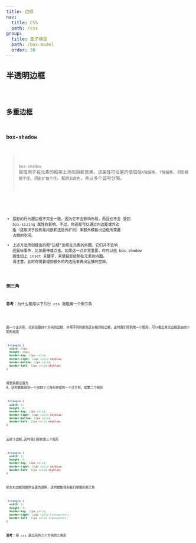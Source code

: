 ```yaml
---
title: 边框
nav:
  title: CSS
  path: /css
group:
  title: 盒子模型
  path: /box-model
  order: 30
---
```


## 半透明边框

<code src="./demo/Demo2.tsx" />

## 多重边框

### box-shadow

> `box-shadow` 属性用于在元素的框架上添加阴影效果，该属性可设置的值包括`X轴偏移`、`Y轴偏移`、`阴影模糊半径`、`阴影扩散半径`，和`阴影颜色`，并以多个逗号分隔。

<code src="./demo/Demo3.tsx" />

- 投影的行为跟边框不完全一致，因为它不会影响布局，而且也不会
  受到 box-sizing 属性的影响。不过，你还是可以通过内边距或外边
  距（这取决于投影是内嵌和还是外扩的）来额外模拟出边框所需要
  占据的空间。
- 上述方法所创建出的假“边框”出现在元素的外圈。它们并不会响
  应鼠标事件，比如悬停或点击。如果这一点非常重要，你可以给
  box-shadow 属性加上 inset 关键字，来使投影绘制在元素的内圈。
  请注意，此时你需要增加额外的内边距来腾出足够的空隙。

### 倒三角

**思考**：为什么能用以下几行 css 就能画一个倒三角

<code src="./demo/TriangleStep.tsx" />

画一个正方形，分别设置四个方向的边框，并用不同的颜色区分相邻的边框，这时我们得到第一个图形，可以看出其实边框是由四个矩形组成

```css
.triangle {
  width: 60px;
  height: 60px;
  border-top: 12px solid;
  border-right: 12px solid skyblue;
  border-bottom: 12px solid;
  border-left: 12px solid skyblue;
}
```

将宽高都设置为 0，这时就能得到一个由四个三角形拼成的一个正方形，如第二个图形

```css
.triangle {
  width: 0;
  height: 0;
  border-top: 12px solid;
  border-right: 12px solid skyblue;
  border-bottom: 12px solid;
  border-left: 12px solid skyblue;
}
```

去除下边框,这时我们得到第三个图形

```css
.triangle {
  width: 0;
  height: 0;
  border-top: 12px solid;
  border-right: 12px solid skyblue;
  border-left: 12px solid skyblue;
}
```

把左右边框的颜色设置为透明，这时就能得到我们想要的倒三角

```css
.triangle {
  width: 0;
  height: 0;
  border-top: 12px solid;
  border-right: 12px solid transparent;
  border-left: 12px solid transparent;
}
```

**思考**：用 css 画出另外三个方向的三角形

<code src="./demo/Triangle.tsx" />
